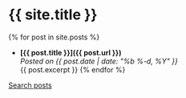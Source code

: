 ---
---

# {{ site.title }}

{% for post in site.posts %}
- **[{{ post.title }}]({{ post.url }})**  
  _Posted on {{ post.date | date: "%b %-d, %Y" }}_  
  {{ post.excerpt }}
{% endfor %}

[Search posts](/search)
